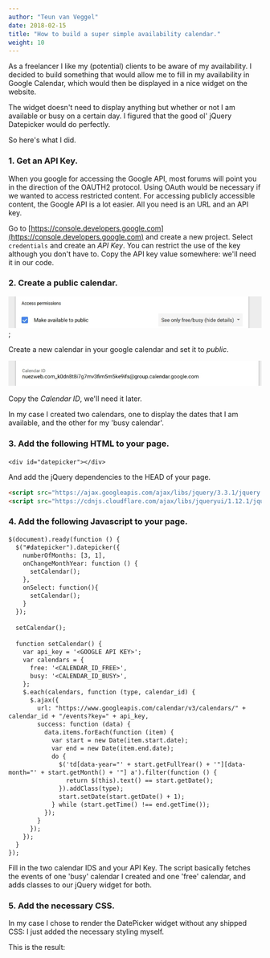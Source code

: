 ```yaml
---
author: "Teun van Veggel"
date: 2018-02-15
title: "How to build a super simple availability calendar."
weight: 10
---
```


As a freelancer I like my (potential) clients to be aware of my availability. I decided to build something that would allow me to fill in my availability in Google Calendar, which would then be displayed in a nice widget on the website.

The widget doesn't need to display anything but whether or not I am available or busy on a certain day. I figured that the good ol' jQuery Datepicker would do perfectly.

So here's what I did.

### 1. Get an API Key.

When you google for accessing the Google API, most forums will point you in the direction of the OAUTH2 protocol. Using OAuth would be necessary if we wanted to access restricted content. For accessing publicly accessible content, the Google API is a lot easier. All you need is an URL and an API key.

Go to [https://console.developers.google.com](https://console.developers.google.com) and create a new project. Select ```credentials``` and create an *API Key*.  You can restrict the use of the key although you don't have to. Copy the API key value somewhere: we'll need it in our code.

<!--more-->

### 2. Create a public calendar.

![alt text](/images/calendar/google_settings.jpg "Calendar Settings");

Create a new calendar in your google calendar and set it to *public*. 

![alt text](/images/calendar/google_calendar_id.jpg "Calendar ID")

Copy the *Calendar ID*, we'll need it later.

In my case I created two calendars, one to display the dates that I am available, and the other for my 'busy calendar'.

### 3. Add the following HTML to your page.

```<div id="datepicker"></div>```

And add the jQuery dependencies to the HEAD of your page.

```html
<script src="https://ajax.googleapis.com/ajax/libs/jquery/3.3.1/jquery.min.js"></script>
<script src="https://cdnjs.cloudflare.com/ajax/libs/jqueryui/1.12.1/jquery-ui.min.js"></script>

``` 
### 4. Add the following Javascript to your page.

```
$(document).ready(function () {
  $("#datepicker").datepicker({
    numberOfMonths: [3, 1],
    onChangeMonthYear: function () {
      setCalendar();
    },
    onSelect: function(){
      setCalendar();
    }
  });

  setCalendar();

  function setCalendar() {
    var api_key = '<GOOGLE API KEY>';
    var calendars = {
      free: '<CALENDAR_ID_FREE>',
      busy: '<CALENDAR_ID_BUSY>',
    };
    $.each(calendars, function (type, calendar_id) {
      $.ajax({
        url: "https://www.googleapis.com/calendar/v3/calendars/" + calendar_id + "/events?key=" + api_key,
        success: function (data) {
          data.items.forEach(function (item) {
            var start = new Date(item.start.date);
            var end = new Date(item.end.date);
            do {
              $('td[data-year="' + start.getFullYear() + '"][data-month="' + start.getMonth() + '"] a').filter(function () {
                return $(this).text() == start.getDate();
              }).addClass(type);
              start.setDate(start.getDate() + 1);
            } while (start.getTime() !== end.getTime());
          });
        }
      });
    });
  }
});
```

Fill in the two calendar IDS and your API Key. The script basically fetches the events of one 'busy' calendar I created and one 'free' calendar, and adds classes to our jQuery widget for both.

### 5. Add the necessary CSS.

In my case I chose to render the DatePicker widget without any shipped CSS: I just added the necessary styling myself.

This is the result:

<div id="datepicker"></div>